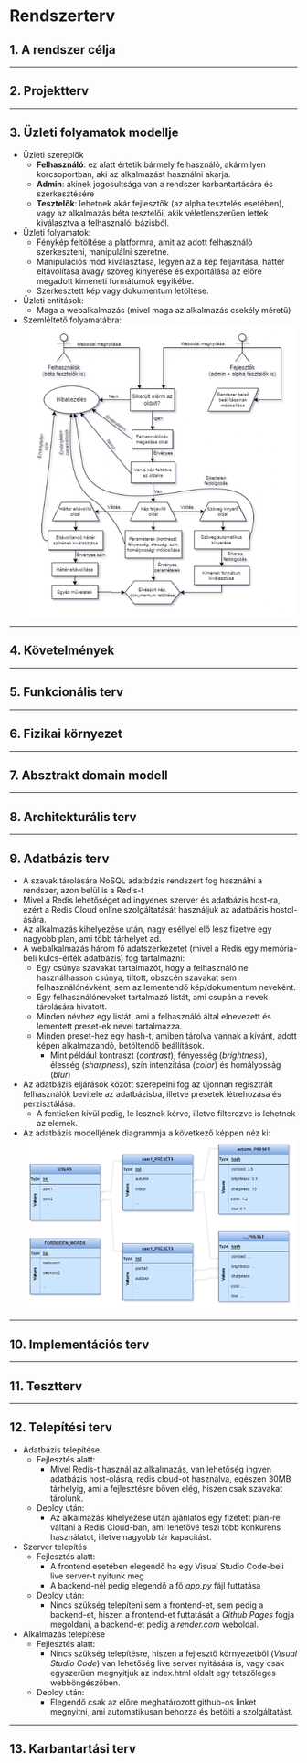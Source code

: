 # **Rendszerterv**
## 1. A rendszer célja
---
## 2. Projektterv
---
## 3. Üzleti folyamatok modellje
* Üzleti szereplők
    * **Felhasználó**: ez alatt értetik bármely felhasználó, akármilyen korcsoportban, aki az alkalmazást használni akarja.
    * **Admin**: akinek jogosultsága van a rendszer karbantartására és szerkesztésére
    * **Tesztelők**: lehetnek akár fejlesztők (az alpha tesztelés esetében), vagy az alkalmazás béta tesztelői, akik véletlenszerűen lettek kiválasztva a felhasználói bázisból.
* Üzleti folyamatok:
    * Fénykép feltöltése a platformra, amit az adott felhasználó szerkeszteni, manipulálni szeretne.
    * Manipulációs mód kiválasztása, legyen az a kép feljavítása, háttér eltávolítása avagy szöveg kinyerése és exportálása az előre megadott kimeneti formátumok egyikébe.
    * Szerkesztett kép vagy dokumentum letöltése.
* Üzleti entitások:
    * Maga a webalkalmazás (mivel maga az alkalmazás csekély méretű)
* Szemléltető folyamatábra:<br>
![Flowchart](../resources/flowChart.png)
---
## 4. Követelmények
---
## 5. Funkcionális terv
---
## 6. Fizikai környezet
---
## 7. Absztrakt domain modell
---
## 8. Architekturális terv
---
## 9. Adatbázis terv
* A szavak tárolására NoSQL adatbázis rendszert fog használni a rendszer, azon belül is a Redis-t
* Mivel a Redis lehetőséget ad ingyenes szerver és adatbázis host-ra, ezért a Redis Cloud online szolgáltatását használjuk az adatbázis hostol-ására.
* Az alkalmazás kihelyezése után, nagy eséllyel elő lesz fizetve egy nagyobb plan, ami több tárhelyet ad.
* A webalkalmazás három fő adatszerkezetet (mivel a Redis egy memória-beli kulcs-érték adatbázis) fog tartalmazni:
    * Egy csúnya szavakat tartalmazót, hogy a felhasználó ne használhasson csúnya, tiltott, obszcén szavakat sem felhasználónévként, sem az lementendő kép/dokumentum neveként.
    * Egy felhasználóneveket tartalmazó listát, ami csupán a nevek tárolására hivatott.
    * Minden névhez egy listát, ami a felhasználó által elnevezett és lementett preset-ek nevei tartalmazza.
    * Minden preset-hez egy hash-t, amiben tárolva vannak a kívánt, adott képen alkalmazandó, betöltendő beállítások.
        * Mint például kontraszt (*contrast*), fényesség (*brightness*), élesség (*sharpness*), szín intenzitása (*color*) és homályosság (*blur*)
* Az adatbázis eljárások között szerepelni fog az újonnan regisztrált felhasználók bevitele az adatbázisba, illetve presetek létrehozása és perzisztálása.
    * A fentieken kívül pedig, le lesznek kérve, illetve filterezve is lehetnek az elemek.
* Az adatbázis modelljének diagrammja a következő képpen néz ki:<br>
![Database model](../resources/dabataseModel.png)
---
## 10. Implementációs terv
---
## 11. Tesztterv
---
## 12. Telepítési terv
* Adatbázis telepítése
  * Fejlesztés alatt:
    * Mivel Redis-t használ az alkalmazás, van lehetőség ingyen adatbázis host-olásra, redis cloud-ot használva, egészen 30MB tárhelyig, ami a fejlesztésre bőven elég, hiszen csak szavakat tárolunk.
  * Deploy után:
    * Az alkalmazás kihelyezése után ajánlatos egy fizetett plan-re váltani a Redis Cloud-ban, ami lehetővé teszi több konkurens használatot, illetve nagyobb tár kapacitást.
* Szerver telepítés
  * Fejlesztés alatt:
    * A frontend esetében elegendő ha egy Visual Studio Code-beli live server-t nyitunk meg
    * A backend-nél pedig elegendő a fő *app.py* fájl futtatása
  * Deploy után:
    * Nincs szükség telepíteni sem a frontend-et, sem pedig a backend-et, hiszen a frontend-et futtatását a *Github Pages* fogja megoldani, a backend-et pedig a *render.com* weboldal.
* Alkalmazás telepítése
  * Fejlesztés alatt:
    * Nincs szükség telepítésre, hiszen a fejlesztő környezetből (*Visual Studio Code*) van lehetőség live server nyitására is, vagy csak egyszerűen megnyitjuk az index.html oldalt egy tetszőleges webböngészőben.
  * Deploy után:
    * Elegendő csak az előre meghatározott github-os linket megnyitni, ami automatikusan behozza és betölti a szolgáltatást.
---
## 13. Karbantartási terv
